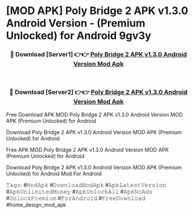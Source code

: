 # [MOD APK] Poly Bridge 2 APK v1.3.0 Android Version - (Premium Unlocked) for Android 9gv3y



<div align="center">
<h3>🔴 Download [Server1] 👉👉 <a href="https://momento.my/?title=Poly_Bridge_2_APK_v1.3.0_Android_Version">Poly Bridge 2 APK v1.3.0 Android Version Mod Apk</a></h3><br>

<h3>🔴 Download [Server2] 👉👉 <a href="https://momento.my/?title=Poly_Bridge_2_APK_v1.3.0_Android_Version">Poly Bridge 2 APK v1.3.0 Android Version Mod Apk</a></h3>
</div>



Free Download APK MOD Poly Bridge 2 APK v1.3.0 Android Version MOD APK (Premium Unlocked) for Android

Download Poly Bridge 2 APK v1.3.0 Android Version MOD APK (Premium Unlocked) for Android

Free APK MOD Poly Bridge 2 APK v1.3.0 Android Version MOD APK (Premium Unlocked) for Android

Download Poly Bridge 2 APK v1.3.0 Android Version MOD APK (Premium Unlocked) for Android Mod For Android

𝚃𝚊𝚐𝚜: #𝙼𝚘𝚍𝙰𝚙𝚔 #𝙳𝚘𝚠𝚗𝚕𝚘𝚊𝚍𝙼𝚘𝚍𝙰𝚙𝚔 #𝙰𝚙𝚔𝙻𝚊𝚝𝚎𝚜𝚝𝚅𝚎𝚛𝚜𝚒𝚘𝚗 #𝙰𝚙𝚔𝚄𝚗𝚕𝚒𝚖𝚒𝚝𝚎𝚍𝙼𝚘𝚗𝚎𝚢 #𝙰𝚙𝚔𝚄𝚗𝚕𝚘𝚌𝚔𝙰𝚕𝚕 #𝙰𝚙𝚔𝙽𝚘𝙰𝚍𝚜 #𝚄𝚗𝚕𝚘𝚌𝚔𝙿𝚛𝚎𝚖𝚒𝚞𝚖 #𝙵𝚘𝚛𝙰𝚗𝚍𝚛𝚘𝚒𝚍 #𝙵𝚛𝚎𝚎𝙳𝚘𝚠𝚗𝚕𝚘𝚊𝚍 #home_design_mod_apk
